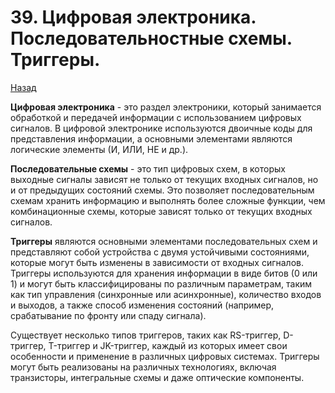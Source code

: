 # 39. Цифровая электроника. Последовательностные схемы. Триггеры.

[Назад](EISX.md)

**Цифровая электроника** - это раздел электроники, который занимается обработкой и передачей информации с использованием цифровых сигналов. В цифровой электронике используются двоичные коды для представления информации, а основными элементами являются логические элементы (И, ИЛИ, НЕ и др.).

**Последовательные схемы** - это тип цифровых схем, в которых выходные сигналы зависят не только от текущих входных сигналов, но и от предыдущих состояний схемы. Это позволяет последовательным схемам хранить информацию и выполнять более сложные функции, чем комбинационные схемы, которые зависят только от текущих входных сигналов.

**Триггеры** являются основными элементами последовательных схем и представляют собой устройства с двумя устойчивыми состояниями, которые могут быть изменены в зависимости от входных сигналов. Триггеры используются для хранения информации в виде битов (0 или 1) и могут быть классифицированы по различным параметрам, таким как тип управления (синхронные или асинхронные), количество входов и выходов, а также способ изменения состояний (например, срабатывание по фронту или спаду сигнала).

Существует несколько типов триггеров, таких как RS-триггер, D-триггер, T-триггер и JK-триггер, каждый из которых имеет свои особенности и применение в различных цифровых системах. Триггеры могут быть реализованы на различных технологиях, включая транзисторы, интегральные схемы и даже оптические компоненты.
